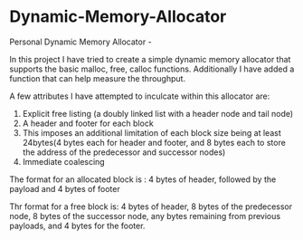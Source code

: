 # Dynamic-Memory-Allocator
Personal Dynamic Memory Allocator -

In this project I have tried to create a simple dynamic memory allocator that supports the basic malloc, free, calloc functions. Additionally I have added a function that can help measure the throughput. 

A few attributes I have attempted to inculcate within this allocator are:

1. Explicit free listing (a doubly linked list with a header node and tail node) 
2. A header and footer for each block
3. This imposes an additional limitation of each block size being at least 24bytes(4 bytes each for header and footer, and 8 bytes each to store the address of the predecessor and successor nodes)
4. Immediate coalescing

The format for an allocated block is :  4 bytes of header, followed by the payload and 4 bytes of footer


Thr format for a free block is: 4 bytes of header, 8 bytes of the predecessor node, 8 bytes of the successor node, any bytes remaining from previous payloads, and 4 bytes for the footer. 


